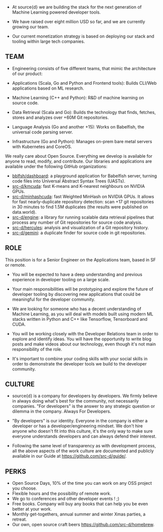 - At source{d} we are building the stack for the next generation of Machine Learning powered developer tools.

- We have raised over eight million USD so far, and we are currently growing our team.

- Our current monetization strategy is based on deploying our stack and tooling within large tech companies.

## TEAM

- Engineering consists of five different teams, that mimic the architecture of our product:

- Applications (Scala, Go and Python and Frontend tools): Builds CLI/Web applications based on ML research.
- Machine Learning (C++ and Python): R&D of machine learning on source code.
- Data Retrieval (Scala and Go): Builds the technology that finds, fetches, stores and analyzes over +60M Git repositories.
- Language Analysis (Go and another +15): Works on Babelfish, the universal code parsing server.
- Infrastructure (Go and Python): Manages on-prem bare metal servers with Kubernetes and CoreOS.
 
We really care about Open Source. Everything we develop is available for anyone to read, modify, and contribute.
Our libraries and applications are available under the following GitHub organizations:

- [bblfsh/dashboard](https://github.com/bblfsh/dashboard): a playground application for Babelfish server, turning code files into Universal Abstract Syntax Trees (UASTs). 
- [src-d/kmcuda](https://github.com/src-d/kmcuda):  fast K-means and K-nearest neighbours on NVIDIA GPUs.  
- [src-d/minhashcuda](https://github.com/src-d/minhashcuda):  fast Weighted MinHash on NVIDIA GPUs. It allows for fast nearly-duplicate repository detection: scan +17 git repositories in 30 minutes to find 1.5M duplicates (the results were published on data.world).  
- [src-d/engine](https://github.com/src-d/engine):  a library for running scalable data retrieval pipelines that process any number of Git repositories for source code analysis.  
- [src-d/hercules](https://github.com/src-d/hercules):  analysis and visualization of a Git repository history. 
- [src-d/gemini](https://github.com/src-d/gemini): a duplicate finder for source code in git repositories.

## ROLE

This position is for a Senior Engineer on the Applications team, based in SF or remote. 

- You will be expected to have a deep understanding and previous experience in developer tooling on a large scale. 

- Your main responsibilities will be prototyping and explore the future of developer tooling by discovering new applications that could be meaningful for the developer community. 

- We are looking for someone who has a decent understanding of Machine Learning, as you will deal with models built using modern ML stacks written in Python and C++ like Tensorflow, Tensorboard and CUDA.

- You will be working closely with the Developer Relations team in order to explore and identify ideas. You will have the opportunity to write blog posts and make videos about our technology, even though it's not main responsibility of the role. 

- It's important to combine your coding skills with your social skills in order to demonstrate the developer tools we build to the developer community. 

## CULTURE

- source{d} is a company for developers by developers. We firmly believe in always doing what's best for the community, not necessarily companies. "For developers" is the answer to any strategic question or dilemma in the company. Always For Developers.

- "By developers" is our identity. Everyone in the company is either a developer or has a developer/engineering mindset. We don't hire anyone who doesn't fit into this culture, it's the only way to make sure everyone understands developers and can always defend their interest.

- Following the same level of transparency as with development process, all the above aspects of the work culture are documented and publicly available in our Guide at https://github.com/src-d/guide/.

## PERKS

 - Open Source Days, 10% of the time you can work on any OSS project you choose.
 - Flexible hours and the possibility of remote work.
 - We go to conferences and other developer events ! ;)
 - Free books. Company will buy any books that can help you be even better at your work.
 - Monthly get-togethers, annual summer and winter Xmas parties, a retreat.
 - Our own, open source craft beers https://github.com/src-d/homebrew.
